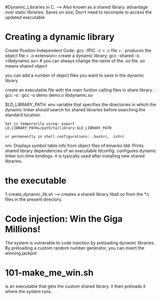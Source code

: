#Dynamic_Libraries in C. --> Also known as a shared library.
	advantage over static libraries: Saves on size,
					 Don't need to recompile to access the updated executable

# Creating a dynamic library
Create Position Independent Code: gcc -fPIC -c < .c file >
		: produces the object file < .o extension>
create a dynamic library: gcc -shared -o <libdynamic.so> <first object file> <sec object file> # you can always change the name of the .so file
	.so means shared object

you can add a number of object files you want to save in the dynamic library

create an executable file with the main funtion calling files in share library.
	: gcc -o <demo executable> <demo object file> <shared library>
	: gcc -o demo demo.o libdynamic.so

$LD_LIBRARY_PATH: env variable that specifies the directories in which the dynamic linker should search for shared libraries before searching the standard location.

	Set is temporarily using: export LD_LIBRARY_PATH=/path/to/library:$LD_LIBRARY_PATH

	or permanently in shell configurations: .bashrc, .zshrc

nm: Displays symbol table info from object files of binaries
ldd: Prints shared library dependencies of an executable
ldconfig: configures dynamic linker tun-time bindings. it is typically used after installing new shared libraries.

# the executable
1-create_dynamic_lib.sh --> creates a shared library liball.so from the *.c files in the present directory.

# Code injection: Win the Giga Millions!
The system is vulnerable to code injection by preloading dynamic libraries.
By preloading a custom random number generator, you can insert the winning jackpot

# 101-make_me_win.sh 
is an executable that gets the custom shared library.
it then preloads it where the system runs.

